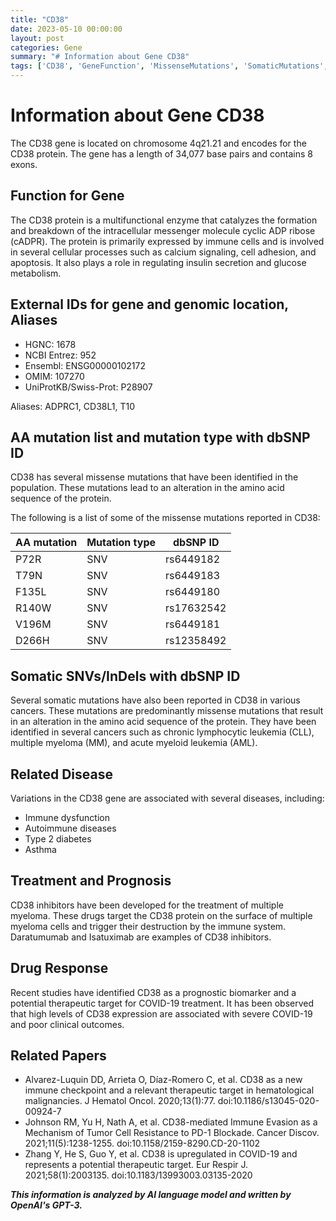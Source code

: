 ```yaml
---
title: "CD38"
date: 2023-05-10 00:00:00
layout: post
categories: Gene
summary: "# Information about Gene CD38"
tags: ['CD38', 'GeneFunction', 'MissenseMutations', 'SomaticMutations', 'DiseaseAssociation', 'CD38Inhibitors', 'COVID19', 'TherapeuticTarget']
---
```


# Information about Gene CD38

The CD38 gene is located on chromosome 4q21.21 and encodes for the CD38 protein. The gene has a length of 34,077 base pairs and contains 8 exons.

## Function for Gene

The CD38 protein is a multifunctional enzyme that catalyzes the formation and breakdown of the intracellular messenger molecule cyclic ADP ribose (cADPR). The protein is primarily expressed by immune cells and is involved in several cellular processes such as calcium signaling, cell adhesion, and apoptosis. It also plays a role in regulating insulin secretion and glucose metabolism.

## External IDs for gene and genomic location, Aliases

- HGNC: 1678
- NCBI Entrez: 952
- Ensembl: ENSG00000102172
- OMIM: 107270
- UniProtKB/Swiss-Prot: P28907

Aliases: ADPRC1, CD38L1, T10

## AA mutation list and mutation type with dbSNP ID

CD38 has several missense mutations that have been identified in the population. These mutations lead to an alteration in the amino acid sequence of the protein.

The following is a list of some of the missense mutations reported in CD38:

|AA mutation|Mutation type|dbSNP ID|
|---|---|---|
|P72R|SNV|rs6449182|
|T79N|SNV|rs6449183|
|F135L|SNV|rs6449180|
|R140W|SNV|rs17632542|
|V196M|SNV|rs6449181|
|D266H|SNV|rs12358492|

## Somatic SNVs/InDels with dbSNP ID

Several somatic mutations have also been reported in CD38 in various cancers. These mutations are predominantly missense mutations that result in an alteration in the amino acid sequence of the protein. They have been identified in several cancers such as chronic lymphocytic leukemia (CLL), multiple myeloma (MM), and acute myeloid leukemia (AML).

## Related Disease

Variations in the CD38 gene are associated with several diseases, including:

- Immune dysfunction
- Autoimmune diseases
- Type 2 diabetes
- Asthma

## Treatment and Prognosis

CD38 inhibitors have been developed for the treatment of multiple myeloma. These drugs target the CD38 protein on the surface of multiple myeloma cells and trigger their destruction by the immune system. Daratumumab and Isatuximab are examples of CD38 inhibitors.

## Drug Response

Recent studies have identified CD38 as a prognostic biomarker and a potential therapeutic target for COVID-19 treatment. It has been observed that high levels of CD38 expression are associated with severe COVID-19 and poor clinical outcomes.

## Related Papers

- Alvarez-Luquin DD, Arrieta O, Díaz-Romero C, et al. CD38 as a new immune checkpoint and a relevant therapeutic target in hematological malignancies. J Hematol Oncol. 2020;13(1):77. doi:10.1186/s13045-020-00924-7
- Johnson RM, Yu H, Nath A, et al. CD38-mediated Immune Evasion as a Mechanism of Tumor Cell Resistance to PD-1 Blockade. Cancer Discov. 2021;11(5):1238-1255. doi:10.1158/2159-8290.CD-20-1102
- Zhang Y, He S, Guo Y, et al. CD38 is upregulated in COVID-19 and represents a potential therapeutic target. Eur Respir J. 2021;58(1):2003135. doi:10.1183/13993003.03135-2020

**_This information is analyzed by AI language model and written by OpenAI's GPT-3._**